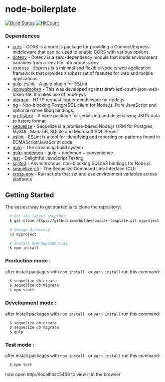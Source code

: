 # node-boilerplate

[![Build Status](https://travis-ci.org/bbfdev/boiler-template.svg?branch=master)](https://travis-ci.org/bbfdev/boiler-template)
[![HitCount](http://hits.dwyl.io/bbfdev/tscobra-boiler-template.svg)](http://hits.dwyl.io/bbfdev/tscobra-boiler-template)

### Dependences
* [cors](https://github.com/expressjs/cors#readme) - CORS is a node.js package for providing a Connect/Express middleware that can be used to enable CORS with various options.
* [dotenv](https://github.com/motdotla/dotenv#readme) - Dotenv is a zero-dependency module that loads environment variables from a .env file into process.env
* [express](https://expressjs.com) - Express is a minimal and flexible Node.js web application framework that provides a robust set of features for web and mobile applications.
* [gulp-eslint](https://github.com/adametry/gulp-eslint#readme) - A gulp plugin for ESLint
* [jsonwebtoken](https://github.com/auth0/node-jsonwebtoken#readme) - This was developed against draft-ietf-oauth-json-web-token-08. It makes use of node-jws
* [morgan](https://github.com/expressjs/morgan#readme) - HTTP request logger middleware for node.js
* [pg](https://github.com/brianc/node-postgres) - Non-blocking PostgreSQL client for Node.js. Pure JavaScript and optional native libpq bindings.
* [pg-hstore](https://github.com/scarney81/pg-hstore) - A node package for serializing and deserializing JSON data to hstore format
* [sequelize](https://sequelize.org/) - Sequelize is a promise-based Node.js ORM for Postgres, MySQL, MariaDB, SQLite and Microsoft SQL Server
* [eslint](https://eslint.org/) - ESLint is a tool for identifying and reporting on patterns found in ECMAScript/JavaScript code
* [gulp](https://gulpjs.com/) - The streaming build system
* [gulp-nodemon](https://www.npmjs.com/package/gulp-nodemon) - gulp + nodemon + convenience
* [jest](https://jestjs.io/) - Delightful JavaScript Testing
* [sqlite3](https://github.com/mapbox/node-sqlite3) - Asynchronous, non-blocking SQLite3 bindings for Node.js.
* [sequelize-cli](https://github.com/sequelize/cli) - The Sequelize Command Line Interface (CLI)
* [cross-env](https://github.com/kentcdodds/cross-env#readme) - Run scripts that set and use environment variables across platforms


## Getting Started
The easiest way to get started is to clone the repository:
```sh
  # Get the latest snapshot
  $ git clone https://github.com/bbfdev/boiler-template.git myproject

  # Change directory
  cd myproject

  # Install NPM dependencies
  $ npm install
```
### Production mode :
after install packages with ``` npm install  ``` or ``` yarn install ``` run this command:
```sh
  $ sequelize db:create
  $ sequelize db:migrate
  $ npm start
```

### Development mode :
after install packages with ``` npm install  ``` or ``` yarn install ``` run this command:
```sh
  $ sequelize db:create
  $ sequelize db:migrate
  $ gulp
```
### Test mode :
after install packages with ``` npm install  ``` or ``` yarn install ``` run this command:
```sh
  $ npm test
```
now open http://localhost:5406 to view it in the browser

